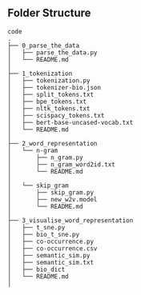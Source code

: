 
<h2 id="folder-structure"> Folder Structure</h2>

    code
    .
    ├── 0_parse_the_data                                  
    │   ├── parse_the_data.py          
    │   └── README.md    
    │
    ├── 1_tokenization                               
    │   ├── tokenization.py                     
    │   ├── tokenizer-bio.json  
    │   ├── split_tokens.txt
    │   ├── bpe_tokens.txt
    │   ├── nltk_tokens.txt
    │   ├── scispacy_tokens.txt
    │   ├── bert-base-uncased-vocab.txt
    │   └── README.md    
    │
    ├── 2_word_representation                  
    │   └── n-gram         
    │       ├── n_gram.py 
    │       ├── n_gram_word2id.txt         
    │       └── README.md 
    │
    │   └── skip_gram         
    │       ├── skip_gram.py 
    │       ├── new_w2v.model 
    │       └── README.md
    │
    ├── 3_visualise_word_representation                              
    │   ├── t_sne.py                     
    │   ├── bio_t_sne.py  
    │   ├── co-occurrence.py
    │   ├── co-occurrence.csv
    │   ├── semantic_sim.py
    │   ├── semantic_sim.txt
    │   ├── bio_dict
    │   └── README.md    
    │ 


